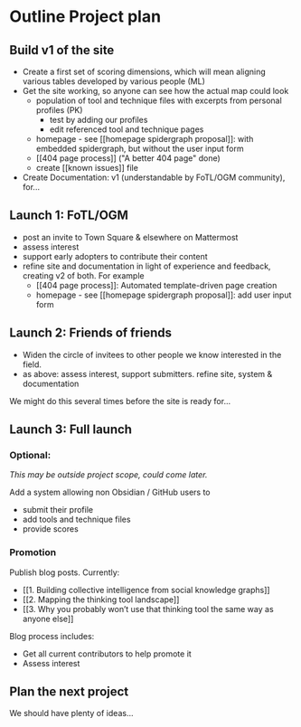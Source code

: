 # Outline Project plan 

## Build v1 of the site
* Create a first set of scoring dimensions, which will mean aligning various tables developed by various people (ML)
* Get the site working, so anyone can see how the actual map could look
	* population of tool and technique files with excerpts from personal profiles (PK)
		* test by adding our profiles
		* edit referenced tool and technique pages
	* homepage - see [[homepage spidergraph proposal]]: with embedded spidergraph, but without the user input form
	* [[404 page process]] ("A better 404 page" done)
	* create [[known issues]] file
* Create Documentation: v1 (understandable by FoTL/OGM community), for...

## Launch 1: FoTL/OGM

* post an invite to Town Square & elsewhere on Mattermost
* assess interest
* support early adopters to contribute their content
* refine site and documentation in light of experience and feedback, creating v2 of both. For example
	* [[404 page process]]: Automated template-driven page creation
	* homepage - see [[homepage spidergraph proposal]]: add user input form

## Launch 2: Friends of friends

* Widen the circle of invitees to other people we know interested in the field.
* as above:  assess interest, support submitters. refine site, system & documentation

We might do this several times before the site is ready for...

## Launch 3: Full launch

### Optional: 

*This may be outside project scope, could come later.* 

Add a system allowing non Obsidian / GitHub users to 
* submit their profile
* add tools and technique files
* provide scores

### Promotion

Publish blog posts. Currently:

* [[1. Building collective intelligence from social knowledge graphs]]
* [[2. Mapping the thinking tool landscape]]
* [[3. Why you probably won’t use that thinking tool the same way as anyone else]]

Blog process includes:

- Get all current contributors to help promote it
- Assess interest

## Plan the next project

We should have plenty of ideas...


